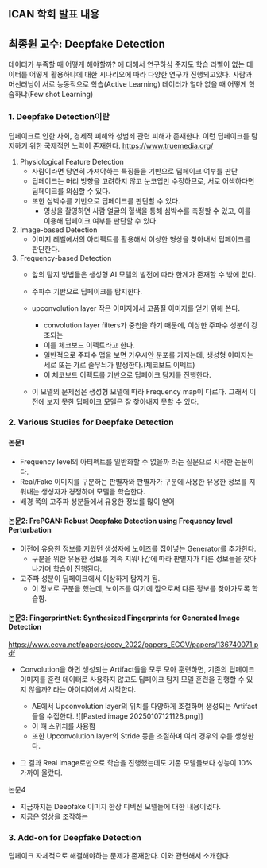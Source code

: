 ## ICAN 학회 발표 내용

## 최종원 교수: Deepfake Detection
데이터가 부족할 때 어떻게 해야할까? 에 대해서 연구하심
준지도 학습
	라벨이 없는 데이터를 어떻게 활용하냐에 대한 시나리오에 따라 다양한 연구가 진행되고있다.
	사람과 머신러닝이 서로 능동적으로 학습(Active Learning)
	데이터가 얼마 없을 때 어떻게 학습하냐(Few shot Learning)

### 1. Deepfake Detection이란
딥페이크로 인한 사회, 경제적 피해와 성범죄 관련 피해가 존재한다.
이런 딥페이크를 탐지하기 위한 국제적인 노력이 존재한다.
	https://www.truemedia.org/
	
1. Physiological Feature Detection
	- 사람이라면 당연히 가져야하는 특징들을 기반으로 딥페이크 여부를 판단
	- 딥페이크는 머리 방향을 고려하지 않고 눈코입만 수정하므로, 서로 어색하다면 딥페이크를 의심할 수 있다.
	- 또한 심박수를 기반으로 딥페이크를 판단할 수 있다.
		- 영상을 촬영하면 사람 얼굴의 혈색을 통해 심박수를 측정할 수 있고, 이를 이용해 딥페이크 여부를 판단할 수 있다.
2. Image-based Detection
	- 이미지 레벨에서의 아티펙트를 활용해서 이상한 형상을 찾아내서 딥페이크를 판단한다.
 3. Frequency-based Detection
	 - 앞의 탐지 방법들은 생성형 AI 모델의 발전에 따라 한계가 존재할 수 밖에 없다.
	 - 주파수 기반으로 딥페이크를 탐지한다.
	 - upconvolution layer 작은 이미지에서 고품질 이미지를 얻기 위해 쓴다.
		 - convolution layer filters가 중첩을 하기 때문에, 이상한 주파수 성분이 강조되는 
		- 이를 체코보드 이펙트라고 한다.
		- 일반적으로 주파수 맵을 보면 가우시안 분포를 가지는데, 생성형 이미지는 세로 또는 가로 줄무늬가 발생한다.(체코보드 이펙트)
		- 이 체코보드 이펙트를 기반으로 딥페이크 탐지를 진행한다.

	- 이 모델의 문제점은 생성형 모델에 따라 Frequency map이 다르다. 그래서 이전에 보지 못한 딥페이크 모델은 잘 찾아내지 못할 수 있다.



### 2. Various Studies for Deepfake Detection
#### 논문1
- Frequency level의 아티펙트를 일반화할 수 없을까 라는 질문으로 시작한 논문이다.
- Real/Fake 이미지를 구분하는 판별자와 판별자가 구분에 사용한 유용한 정보를 지워내는 생성자가 경쟁하며 모델을 학습한다.
- 배경 쪽의 고주파 성분들에서 유용한 정보를 많이 얻어 

#### 논문2: FrePGAN: Robust Deepfake Detection using Frequency level Perturbation
- 이전에 유용한 정보를 지웠던 생성자에 노이즈를 집어넣는 Generator를 추가한다.
	- 구분을 위한 유용한 정보를 계속 지워나감에 따라 판별자가 다른 정보들을 찾아나가며 학습이 진행된다.
- 고주파 성분이 딥페이크에서 이상하게 탐지가 됨.
	- 이 정보로 구분을 했는데, 노이즈를 여기에 낌으로써 다른 정보를 찾아가도록 학습함.

#### 논문3: FingerprintNet: Synthesized Fingerprints for Generated Image Detection
https://www.ecva.net/papers/eccv_2022/papers_ECCV/papers/136740071.pdf
- Convolution을 하면 생성되는 Artifact들을 모두 모아 훈련하면, 기존의 딥페이크 이미지를 훈련 데이터로 사용하지 않고도 딥페이크 탐지 모델 훈련을 진행할 수 있지 않을까? 라는 아이디어에서 시작한다.
	- AE에서 Upconvolution layer의 위치를 다양하게 조절하며 생성되는 Artifact들을 수집한다.
	![[Pasted image 20250107121128.png]]
	- 이 때 스위치를 사용함
	- 또한 Upconvolution layer의 Stride 등을 조절하며 여러 경우의 수를 생성한다.

- 그 결과 Real Image로만으로 학습을 진행했는데도 기존 모델들보다 성능이 10% 가까이 올랐다.

논문4
- 지금까지는 Deepfake 이미지 한장 디텍션 모델들에 대한 내용이었다.
- 지금은 영상을 조작하는
### 3. Add-on for Deepfake Detection
딥페이크 자체적으로 해결해야하는 문제가 존재한다.
이와 관련해서 소개한다.